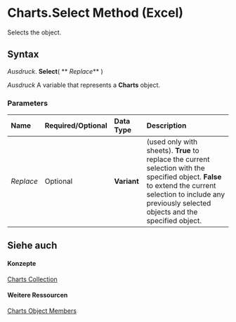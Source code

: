 
# Charts.Select Method (Excel)

Selects the object.


## Syntax

 _Ausdruck_. **Select**( ** _Replace_** )

 _Ausdruck_ A variable that represents a **Charts** object.


### Parameters



|**Name**|**Required/Optional**|**Data Type**|**Description**|
|:-----|:-----|:-----|:-----|
| _Replace_|Optional|**Variant**| (used only with sheets). **True** to replace the current selection with the specified object. **False** to extend the current selection to include any previously selected objects and the specified object.|

## Siehe auch


#### Konzepte


[Charts Collection](06d4602e-a713-7ca0-db39-2d8a29f084a0.md)
#### Weitere Ressourcen


[Charts Object Members](http://msdn.microsoft.com/library/209281d5-4fda-65f1-ac1c-6ae43c2764ba%28Office.15%29.aspx)